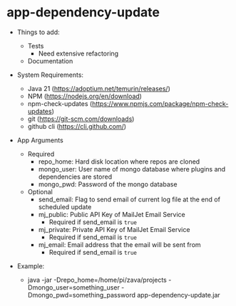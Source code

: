 # app-dependency-update

* Things to add:
  * Tests
    * Need extensive refactoring
  * Documentation

* System Requirements:
  * Java 21 (https://adoptium.net/temurin/releases/)
  * NPM (https://nodejs.org/en/download)
  * npm-check-updates (https://www.npmjs.com/package/npm-check-updates)
  * git (https://git-scm.com/downloads)
  * github cli (https://cli.github.com/)

* App Arguments
  * Required
    * repo_home: Hard disk location where repos are cloned
    * mongo_user: User name of mongo database where plugins and dependencies are stored
    * mongo_pwd: Password of the mongo database
  * Optional
    * send_email: Flag to send email of current log file at the end of scheduled update
    * mj_public: Public API Key of MailJet Email Service
      * Required if send_email is `true`
    * mj_private: Private API Key of MailJet Email Service
      * Required if send_email is `true`
    * mj_email: Email address that the email will be sent from
      * Required if send_email is `true`
  
* Example:
    * java -jar -Drepo_home=/home/pi/zava/projects -Dmongo_user=something_user -Dmongo_pwd=something_password app-dependency-update.jar

